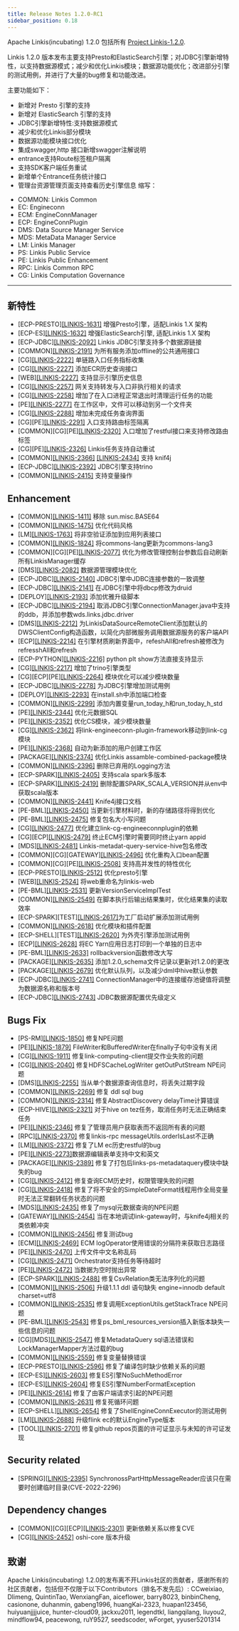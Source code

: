 ```yaml
---
title: Release Notes 1.2.0-RC1
sidebar_position: 0.18
---
```


Apache Linkis(incubating) 1.2.0 包括所有 [Project Linkis-1.2.0](https://github.com/apache/incubator-linkis/projects/12).

Linkis 1.2.0 版本发布主要支持Presto和ElasticSearch引擎；对JDBC引擎新增特性，以支持数据源模式；减少和优化Linkis模块；数据源功能优化；改进部分引擎的测试用例，并进行了大量的bug修复和功能改进。

主要功能如下：
* 新增对 Presto 引擎的支持 
* 新增对 ElasticSearch 引擎的支持
* JDBC引擎新增特性:支持数据源模式
* 减少和优化Linkis部分模块
* 数据源功能模块接口优化
* 集成swagger,http 接口新增swagger注解说明 
* entrance支持Route标签租户隔离 
* 支持SDK客户端任务重试 
* 新增单个Entrance任务统计接口 
* 管理台资源管理页面支持查看历史引擎信息
缩写：
- COMMON: Linkis Common
- EC: Engineconn
- ECM: EngineConnManager
- ECP: EngineConnPlugin
- DMS: Data Source Manager Service
- MDS: MetaData Manager Service
- LM: Linkis Manager
- PS: Linkis Public Service
- PE: Linkis Public Enhancement
- RPC: Linkis Common RPC
- CG: Linkis Computation Governance

---
## 新特性
+ \[ECP-PRESTO][[LINKIS-1631]](https://github.com/apache/incubator-linkis/issues/1631) 增强Presto引擎，适配Linkis 1.X 架构
+ \[ECP-ES][[LINKIS-1632]](https://github.com/apache/incubator-linkis/issues/1632) 增强ElasticSearch引擎, 适配Linkis 1.X 架构
+ \[ECP-JDBC][[LINKIS-2092]](https://github.com/apache/incubator-linkis/issues/2092) Linkis JDBC引擎支持多个数据源链接
+ \[COMMON][[LINKIS-2191]](https://github.com/apache/incubator-linkis/issues/2191) 为所有服务添加offline的公共通用接口
+ \[CG][[LINKIS-2222]](https://github.com/apache/incubator-linkis/issues/2222) 单链路入口任务指标收集
+ \[CG][[LINKIS-2227]](https://github.com/apache/incubator-linkis/issues/2227) 添加ECR历史查询接口
+ \[WEB][[LINKIS-2227]](https://github.com/apache/incubator-linkis/issues/2227) 支持显示引擎历史信息
+ \[CG][[LINKIS-2257]](https://github.com/apache/incubator-linkis/issues/2257) 网关支持转发与入口非执行相关的请求
+ \[CG][[LINKIS-2258]](https://github.com/apache/incubator-linkis/issues/2258) 增加了在入口进程正常退出时清理运行任务的功能
+ \[PE][[LINKIS-2277]](https://github.com/apache/incubator-linkis/pull/2277) 在工作区中，文件可以移动到另一个文件夹
+ \[CG][[LINKIS-2288]](https://github.com/apache/incubator-linkis/issues/2288) 增加未完成任务查询界面
+ \[CG]\[PE][[LINKIS-2291]](https://github.com/apache/incubator-linkis/pull/2291) 入口支持路由标签隔离
+ \[COMMON]\[CG]\[PE][[LINKIS-2320]](https://github.com/apache/incubator-linkis/issues/2320) 入口增加了restful接口来支持修改路由标签
+ \[CG]\[PE][[LINKIS-2326]](https://github.com/apache/incubator-linkis/pull/2326) Linkis任务支持自动重试
+ \[COMMON][[LINKIS-2366]](https://github.com/apache/incubator-linkis/pull/2366) [[LINKIS-2434]](https://github.com/apache/incubator-linkis/pull/2434) 支持 knif4j
+ \[ECP-JDBC][[LINKIS-2392]](https://github.com/apache/incubator-linkis/pull/2392) JDBC引擎支持trino
+ \[COMMON][[LINKIS-2415]](https://github.com/apache/incubator-linkis/pull/2415) 支持变量操作

## Enhancement
+ \[COMMON][[LINKIS-1411]](https://github.com/apache/incubator-linkis/issues/1411) 移除 sun.misc.BASE64
+ \[COMMON][[LINKIS-1475]](https://github.com/apache/incubator-linkis/issues/1475) 优化代码风格
+ \[LM][[LINKIS-1763]](https://github.com/apache/incubator-linkis/issues/1763) 将非空验证添加到应用列表接口
+ \[COMMON][[LINKIS-1824]](https://github.com/apache/incubator-linkis/issues/1824) 将commons-lang更新为commons-lang3
+ \[COMMON]\[CG]\[PE][[LINKIS-2077]](https://github.com/apache/incubator-linkis/issues/2077) 优化为修改管理控制台参数后自动刷新所有LinkisManager缓存
+ \[DMS][[LINKIS-2082]](https://github.com/apache/incubator-linkis/issues/2082) 数据源管理模块优化
+ \[ECP-JDBC][[LINKIS-2140]](https://github.com/apache/incubator-linkis/issues/2140) JDBC引擎中JDBC连接参数的一致调整
+ \[ECP-JDBC][[LINKIS-2141]](https://github.com/apache/incubator-linkis/issues/2141) 在JDBC引擎中将dbcp修改为druid
+ \[DEPLOY][[LINKIS-2193]](https://github.com/apache/incubator-linkis/issues/2193) 添加优雅升级脚本
+ \[ECP-JDBC][[LINKIS-2194]](https://github.com/apache/incubator-linkis/issues/2194) 取消JDBC引擎ConnectionManager.java中支持的ddb，并添加参数wds.links.jdbc.driver
+ \[DMS][[LINKIS-2212]](https://github.com/apache/incubator-linkis/issues/2212) 为LinkisDataSourceRemoteClient添加默认的DWSClientConfig构造函数，以简化内部微服务调用数据源服务的客户端API
+ \[ECP][[LINKIS-2214]](https://github.com/apache/incubator-linkis/issues/2214) 在引擎材质刷新界面中，refeshAll和refresh被修改为refresshAll和refresh
+ \[ECP-PYTHON][[LINKIS-2216]](https://github.com/apache/incubator-linkis/issues/2216) python plt show方法直接支持显示
+ \[CG][[LINKIS-2217]](https://github.com/apache/incubator-linkis/issues/2217) 增加了trino引擎类型
+ \[CG]\[ECP]\[PE][[LINKIS-2264]](https://github.com/apache/incubator-linkis/issues/2264) 模块优化可以减少模块数量
+ \[ECP-JDBC][[LINKIS-2278]](https://github.com/apache/incubator-linkis/pull/2278) 为JDBC引擎增加测试用例
+ \[DEPLOY][[LINKIS-2293]](https://github.com/apache/incubator-linkis/issues/2293) 在install.sh中添加端口检查
+ \[COMMON][[LINKIS-2299]](https://github.com/apache/incubator-linkis/pull/2299) 添加内置变量run_today_h和run_today_h_std
+ \[PE][[LINKIS-2344]](https://github.com/apache/incubator-linkis/issues/2344) 优化元数据SQL
+ \[PE][[LINKIS-2352]](https://github.com/apache/incubator-linkis/issues/2352) 优化CS模块，减少模块数量
+ \[CG][[LINKIS-2362]](https://github.com/apache/incubator-linkis/issues/2362) 将link-engineeconn-plugin-framework移动到link-cg模块
+ \[PE][[LINKIS-2368]](https://github.com/apache/incubator-linkis/pull/2368) 自动为新添加的用户创建工作区
+ \[PACKAGE][[LINKIS-2374]](https://github.com/apache/incubator-linkis/issues/2374) 优化Linkis assamble-combined-package模块
+ \[COMMON][[LINKIS-2396]](https://github.com/apache/incubator-linkis/issues/2396) 删除已弃用的Logging方法
+ \[ECP-SPARK][[LINKIS-2405]](https://github.com/apache/incubator-linkis/pull/2405) 支持scala spark多版本
+ \[ECP-SPARK][[LINKIS-2419]](https://github.com/apache/incubator-linkis/pull/2419) 删除配置SPARK_SCALA_VERSION并从env中获取scala版本
+ \[COMMON][[LINKIS-2441]](https://github.com/apache/incubator-linkis/issues/2441) Knife4j接口文档
+ \[PE-BML][[LINKIS-2450]](https://github.com/apache/incubator-linkis/issues/2450) 当更新引擎材料时，新的存储路径将得到优化
+ \[PE-BML][[LINKIS-2475]](https://github.com/apache/incubator-linkis/issues/2475) 修复包名大小写问题
+ \[CG][[LINKIS-2477]](https://github.com/apache/incubator-linkis/pull/2477) 优化建立link-cg-engineeconnplugin的依赖
+ \[CG]\[ECP][[LINKIS-2479]](https://github.com/apache/incubator-linkis/pull/2479) 终止ECM引擎时需要同时终止yarn appid
+ \[MDS][[LINKIS-2481]](https://github.com/apache/incubator-linkis/issues/2481) Linkis-metadat-query-service-hive包名修改
+ \[COMMON]\[CG]\[GATEWAY][[LINKIS-2496]](https://github.com/apache/incubator-linkis/pull/2496) 优化重构入口bean配置
+ \[COMMON]\[CG]\[PE][[LINKIS-2508]](https://github.com/apache/incubator-linkis/pull/2508) 支持高并发性的特性优化
+ \[ECP-PRESTO][[LINKIS-2512]](https://github.com/apache/incubator-linkis/pull/2512) 优化presto引擎
+ \[WEB][[LINKIS-2524]](https://github.com/apache/incubator-linkis/pull/2524) 将web重命名为linkis-web
+ \[PE-BML][[LINKIS-2531]](https://github.com/apache/incubator-linkis/pull/2531) 更新VersionServiceImplTest
+ \[COMMON][[LINKIS-2549]](https://github.com/apache/incubator-linkis/issues/2549) 在脚本执行后输出结果集时，优化结果集的读取效率
+ \[ECP-SPARK]\[TEST][[LINKIS-2617]](https://github.com/apache/incubator-linkis/pull/2617)为工厂启动扩展添加测试用例
+ \[COMMON][[LINKIS-2618]](https://github.com/apache/incubator-linkis/pull/2618) 优化模块和插件配置
+ \[ECP-SHELL]\[TEST][[LINKIS-2620]](https://github.com/apache/incubator-linkis/pull/2620) 为外壳引擎添加测试用例
+ \[ECP][[LINKIS-2628]](https://github.com/apache/incubator-linkis/issues/2628) 将EC Yarn应用日志打印到一个单独的日志中
+ \[PE-BML][[LINKIS-2633]](https://github.com/apache/incubator-linkis/issues/2633) rollbackversion函数修改大写
+ \[PACKAGE][[LINKIS-2635]](https://github.com/apache/incubator-linkis/pull/2635) 添加1.2.0_schema文件记录以更新对1.2.0的更改
+ \[PACKAGE][[LINKIS-2679]](https://github.com/apache/incubator-linkis/issues/2679) 优化默认队列，以及减少dml中hive默认参数
+ \[ECP-JDBC][[LINKIS-2741]](https://github.com/apache/incubator-linkis/issues/2741) ConnectionManager中的连接缓存池键值将调整为数据源名称和版本号
+ \[ECP-JDBC][[LINKIS-2743]](https://github.com/apache/incubator-linkis/issues/2743) JDBC数据源配置优先级定义

## Bugs Fix
+ \[PS-RM][[LINKIS-1850]](https://github.com/apache/incubator-linkis/pull/1850) 修复NPE问题
+ \[PE][[LINKIS-1879]](https://github.com/apache/incubator-linkis/issues/1879) FileWriter和BufferedWriter在finally子句中没有关闭
+ \[CG][[LINKIS-1911]](https://github.com/apache/incubator-linkis/issues/1911) 修复link-computing-client提交作业失败的问题
+ \[CG][[LINKIS-2040]](https://github.com/apache/incubator-linkis/issues/2040) 修复HDFSCacheLogWriter getOutPutStream NPE问题
+ \[DMS][[LINKIS-2255]](https://github.com/apache/incubator-linkis/issues/2255) 当从单个数据源查询信息时，将丢失过期字段
+ \[COMMON][[LINKIS-2269]](https://github.com/apache/incubator-linkis/pull/2269) 修复 ddl sql bug
+ \[COMMON][[LINKIS-2314]](https://github.com/apache/incubator-linkis/issues/2314) 修复AbstractDiscovery delayTime计算错误
+ \[ECP-HIVE][[LINKIS-2321]](https://github.com/apache/incubator-linkis/issues/2321) 对于hive on tez任务，取消任务时无法正确结束任务
+ \[PE][[LINKIS-2346]](https://github.com/apache/incubator-linkis/issues/2346) 修复了管理员用户获取表而不返回所有表的问题
+ \[RPC][[LINKIS-2370]](https://github.com/apache/incubator-linkis/issues/2370) 修复linkis-rpc messageUtils.orderIsLast不正确
+ \[LM][[LINKIS-2372]](https://github.com/apache/incubator-linkis/pull/2372) 修复了LM ec历史restful的bug
+ \[PE][[LINKIS-2273]](https://github.com/apache/incubator-linkis/issues/2273)数据源编辑表单支持中文和英文
+ \[PACKAGE][[LINKIS-2389]](https://github.com/apache/incubator-linkis/issues/2389) 修复了打包后links-ps-metadataquery模块中缺失的bug
+ \[CG][[LINKIS-2412]](https://github.com/apache/incubator-linkis/issues/2412) 修复查询ECM历史时，权限管理失败的问题
+ \[CG][[LINKIS-2418]](https://github.com/apache/incubator-linkis/pull/2418) 修复了将不安全的SimpleDateFormat线程用作全局变量时无法正常翻转任务状态的问题
+ \[MDS][[LINKIS-2435]](https://github.com/apache/incubator-linkis/issues/2435) 修复了mysql元数据查询的NPE问题
+ \[GATEWAY][[LINKIS-2454]](https://github.com/apache/incubator-linkis/issues/2454) 当在本地调试link-gateway时，与knife4j相关的类依赖冲突
+ \[COMMON][[LINKIS-2456]](https://github.com/apache/incubator-linkis/issues/2456) 修复测试bug
+ \[ECM][[LINKIS-2469]](https://github.com/apache/incubator-linkis/issues/2469) ECM logOperator使用错误的分隔符来获取日志路径
+ \[PE][[LINKIS-2470]](https://github.com/apache/incubator-linkis/issues/2470) 上传文件中文名称乱码
+ \[CG][[LINKIS-2471]](https://github.com/apache/incubator-linkis/issues/2471) Orchestrator支持任务等待超时
+ \[PE][[LINKIS-2472]](https://github.com/apache/incubator-linkis/issues/2472) 当数据为空时抛出异常
+ \[ECP-SPARK][[LINKIS-2488]](https://github.com/apache/incubator-linkis/issues/2488) 修复CsvRelation类无法序列化的问题
+ \[COMMON][[LINKIS-2506]](https://github.com/apache/incubator-linkis/issues/2506) 升级1.1.1 ddl 语句缺失 engine=innodb default charset=utf8
+ \[COMMON][[LINKIS-2535]](https://github.com/apache/incubator-linkis/issues/2535) 修复调用ExceptionUtils.getStackTrace NPE问题
+ \[PE-BML][[LINKIS-2543]](https://github.com/apache/incubator-linkis/pull/2543) 修复ps_bml_resources_version插入新版本缺失一些信息的问题
+ \[CG]\[MDS][[LINKIS-2547]](https://github.com/apache/incubator-linkis/pull/2547) 修复MetadataQuery sql语法错误和LockManagerMapper方法过载的bug
+ \[COMMON][[LINKIS-2559]](https://github.com/apache/incubator-linkis/issues/2559) 修复变量替换错误
+ \[ECP-PRESTO][[LINKIS-2596]](https://github.com/apache/incubator-linkis/issues/2596) 修复了编译包时缺少依赖关系的问题
+ \[ECP-ES][[LINKIS-2603]](https://github.com/apache/incubator-linkis/issues/2603) 修复ES引擎NoSuchMethodError
+ \[ECP-ES][[LINKIS-2604]](https://github.com/apache/incubator-linkis/issues/2604) 修复ES引擎NumberFormatException
+ \[PE][[LINKIS-2614]](https://github.com/apache/incubator-linkis/issues/2614) 修复了由客户端请求引起的NPE问题
+ \[COMMON][[LINKIS-2631]](https://github.com/apache/incubator-linkis/pull/2631) 修复死循环问题
+ \[ECP-SHELL][[LINKIS-2654]](https://github.com/apache/incubator-linkis/pull/2654) 修复了ShellEngineConnExecutor的测试用例
+ \[LM][[LINKIS-2688]](https://github.com/apache/incubator-linkis/issues/2688) 升级flink ec的默认EngineType版本
+ \[TOOL][[LINKIS-2701]](https://github.com/apache/incubator-linkis/issues/2701) 修复github repos页面的许可证显示与未知的许可证发现

## Security related
+ \[SPRING][[LINKIS-2395]](https://github.com/apache/incubator-linkis/issues/2395) SynchronossPartHttpMessageReader应该只在需要时创建临时目录(CVE-2022-2296)

## Dependency changes
+ \[COMMON]\[CG]\[ECP][[LINKIS-2301]](https://github.com/apache/incubator-linkis/pull/2301) 更新依赖关系以修复CVE
+ \[CG][[LINKIS-2452]](https://github.com/apache/incubator-linkis/issues/2452) oshi-core 版本升级

## 致谢
Apache Linkis(incubating) 1.2.0的发布离不开Linkis社区的贡献者，感谢所有的社区贡献者，包括但不仅限于以下Contributors（排名不发先后）: 
CCweixiao, Dlimeng, QuintinTao, WenxiangFan, aiceflower, barry8023, binbinCheng, casionone,
 duhanmin, gabeng1996, huangKai-2323, huapan123456, huiyuanjjjjuice, hunter-cloud09, jackxu2011,
legendtkl, liangqilang, liuyou2, mindflow94, peacewong, ruY9527, seedscoder, wForget, yyuser5201314